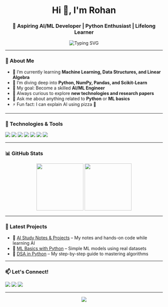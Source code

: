 <h1 align="center">Hi 👋, I'm Rohan</h1>
<h3 align="center">🚀 Aspiring AI/ML Developer | Python Enthusiast | Lifelong Learner</h3>

<p align="center">
  <img src="https://readme-typing-svg.demolab.com?font=Fira+Code&duration=2000&pause=1000&center=true&vCenter=true&width=435&lines=Machine+Learning+Enthusiast;Python+Developer;AI+Dreamer+on+a+Mission!" alt="Typing SVG" />
</p>

---

### 🧠 About Me
- 🔭 I’m currently learning **Machine Learning, Data Structures, and Linear Algebra**
- 🌱 I’m diving deep into **Python, NumPy, Pandas, and Scikit-Learn**
- 🧩 My goal: Become a skilled **AI/ML Engineer**
- 🧠 Always curious to explore **new technologies and research papers**
- 💬 Ask me about anything related to **Python** or **ML basics**
- ⚡ Fun fact: I can explain AI using pizza 🍕

---

### 🚀 Technologies & Tools
<p align="left">
  <img src="https://img.shields.io/badge/Python-3776AB?style=for-the-badge&logo=python&logoColor=white" />
  <img src="https://img.shields.io/badge/Numpy-013243?style=for-the-badge&logo=numpy&logoColor=white" />
  <img src="https://img.shields.io/badge/Pandas-150458?style=for-the-badge&logo=pandas&logoColor=white" />
  <img src="https://img.shields.io/badge/Scikit--Learn-F7931E?style=for-the-badge&logo=scikit-learn&logoColor=white" />
  <img src="https://img.shields.io/badge/Jupyter-F37626?style=for-the-badge&logo=jupyter&logoColor=white" />
  <img src="https://img.shields.io/badge/Git-F05032?style=for-the-badge&logo=git&logoColor=white" />
  <img src="https://img.shields.io/badge/GitHub-181717?style=for-the-badge&logo=github&logoColor=white" />
</p>

---

### 📊 GitHub Stats
<p align="center">
  <img src="https://github-readme-stats.vercel.app/api?username=RohanChaulagain0777
&show_icons=true&theme=tokyonight" height="150" />
  <img src="https://github-readme-streak-stats.herokuapp.com?user=RohanChaulagain0777
&theme=tokyonight&hide_border=false" height="150" />
</p>

---

### 📝 Latest Projects
- 📌 [AI Study Notes & Projects](#) – My notes and hands-on code while learning AI
- 📌 [ML Basics with Python](#) – Simple ML models using real datasets
- 📌 [DSA in Python](#) – My step-by-step guide to mastering algorithms

---

### 📫 Let's Connect!
<p>
  <a href="mailto:your-email@example.com"><img src="https://img.shields.io/badge/Email-D14836?style=for-the-badge&logo=gmail&logoColor=white" /></a>
  <a href="https://www.linkedin.com/in/your-profile/"><img src="https://img.shields.io/badge/LinkedIn-0077B5?style=for-the-badge&logo=linkedin&logoColor=white" /></a>
  <a href="https://twitter.com/yourhandle"><img src="https://img.shields.io/badge/Twitter-1DA1F2?style=for-the-badge&logo=twitter&logoColor=white" /></a>
</p>

---

<p align="center">
  <img src="https://quotes-github-readme.vercel.app/api?type=horizontal&theme=radical" />
</p>

